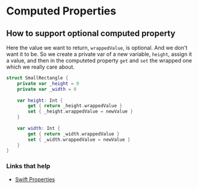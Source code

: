 # Computed Properties

## How to support optional computed property

Here the value we want to return, `wrappedValue`, is optional. And we don't want it to be. So we create a private var of a new variable, `height`, assign it a value, and then in the computeted property `get` and `set` the wrapped one which we really care about.

```swift
struct SmallRectangle {
    private var _height = 0
    private var _width = 0
    
    var height: Int {
        get { return _height.wrappedValue }
        set { _height.wrappedValue = newValue }
    }
    
    var width: Int {
        get { return _width.wrappedValue }
        set { _width.wrappedValue = newValue }
    }
}
 ```

### Links that help
* [Swift Properties](https://docs.swift.org/swift-book/LanguageGuide/Properties.html)
